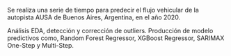 Se realiza una serie de tiempo para predecir el flujo vehicular de la autopista AUSA de Buenos Aires, Argentina, en el año 2020.

Análisis EDA, detección y corrección de outliers. Producción de modelo predictivos como, Random Forest Regressor, XGBoost Regressor, SARIMAX One-Step y Multi-Step.
